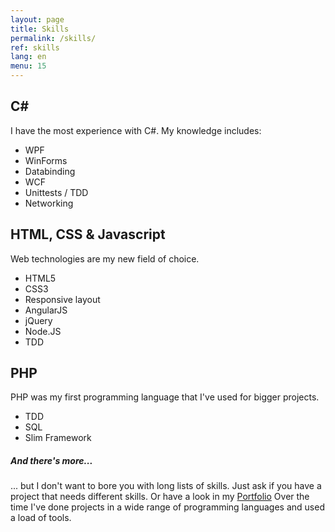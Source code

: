 ```yaml
---
layout: page
title: Skills
permalink: /skills/
ref: skills
lang: en
menu: 15
---
```


C#
---
I have the most experience with C#. My knowledge includes:  
- WPF
- WinForms
- Databinding
- WCF
- Unittests / TDD
- Networking

HTML, CSS & Javascript
----------
Web technologies are my new field of choice. 
- HTML5
- CSS3
- Responsive layout 
- AngularJS
- jQuery
- Node.JS
- TDD

PHP
---
PHP was my first programming language that I've used for bigger projects.
- TDD
- SQL
- Slim Framework


##### And there's more...
... but I don't want to bore you with long lists of skills.
Just ask if you have a project that needs different skills. Or have a look in my [Portfolio](/portfolio/)
Over the time I've done projects in a wide range of programming languages and used a load of tools.

